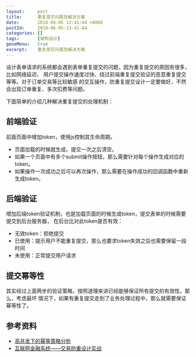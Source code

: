 ```yaml
---
layout:     post
title:      重复提交问题及解决方案
date:       2018-06-05 13:41:44 +0800
postId:     2018-06-05-13-41-44
categories: []
tags:       [架构设计]
geneMenu:   true
excerpt:    重复提交问题及解决方案
---
```


设计表单请求的系统都会遇到表单重复提交的问题，因为重复提交的原因有很多，比如网络延迟、
用户提交操作速度过快、绕过前端重复提交验证的恶意重复提交等等。对于订单交易等比较敏感
的交互操作，防重复提交设计一定要做好，不然会出现订单重复、多次扣费等问题。

下面简单的介绍几种解决重复提交的处理机制：

## 前端验证

前面页面中增加token，使用js控制其生命周期。
* 页面加载的时候就生成，提交一次之后清空。
* 如果一个页面中有多个submit操作按钮，那么需要针对每个操作生成对应的token。
* 如果操作一次成功之后可以再次操作，那么需要在操作成功的回调函数中重新生成token。

## 后端验证

增加后端token验证机制，也是加载页面的时候生成token，提交表单的时候需要提交到后台服务器，
在后台比对此token是否有效：
* 无效token：拒绝提交
* 已使用：提示用户不能重复提交，那么也要求token失效之后也需要保留一段时间
* 未使用：正常提交用户请求

## 提交幂等性

其实经过上面两步的验证策略，按照道理来讲已经能够保证所有提交的有效性。那么，考虑最坏
情况下，如果有重复提交走到了业务处理过程中，那么就需要保证幂等性了。


## 参考资料

* [高并发下的幂等策略分析](https://blog.csdn.net/aly1989/article/details/52352726/)
* [互联网金融系统——交易防重设计实战](https://mp.weixin.qq.com/s/pIUPiOXfUX73RCuu7zoppg)

